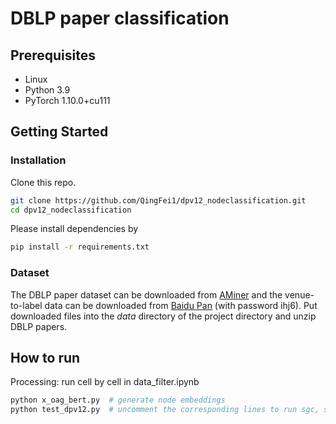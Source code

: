 # DBLP paper classification

## Prerequisites

- Linux
- Python 3.9
- PyTorch 1.10.0+cu111

## Getting Started

### Installation

Clone this repo.

```bash
git clone https://github.com/QingFei1/dpv12_nodeclassification.git
cd dpv12_nodeclassification
```

Please install dependencies by

```bash
pip install -r requirements.txt
```

### Dataset
The DBLP paper dataset can be downloaded from [AMiner](https://originalstatic.aminer.cn/misc/dblp.v12.7z) and the venue-to-label data can be downloaded from [Baidu Pan](https://pan.baidu.com/s/11Nz3OmyPj0eRlKC93Sp_oA) (with password ihj6).
Put downloaded files into the _data_ directory of the project directory and unzip DBLP papers.

## How to run
Processing: run cell by cell in data_filter.ipynb
```bash
python x_oag_bert.py  # generate node embeddings
python test_dpv12.py  # uncomment the corresponding lines to run sgc, sign, and graphsage.
```

